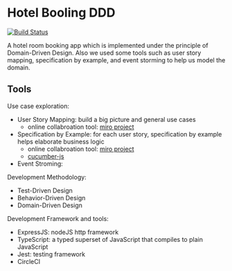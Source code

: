 # Hotel Booling DDD

[![Build Status](https://travis-ci.org/FongX777/hotel-booking-ddd.svg?branch=master)](https://travis-ci.org/FongX777/hotel-booking-ddd)

A hotel room booking app which is implemented under the principle of Domain-Driven Design.
Also we used some tools such as user story mapping, specification by example, and event storming to help us model the domain.

## Tools

Use case exploration:

- User Story Mapping: build a big picture and general use cases
  - online collabroation tool: [miro project](https://miro.com/welcomeonboard/6nhDe0xGUiPcO5XvJEC3J1mKv7pQmThxBQ36dgRw1LvuWkwSQdzycJisGCJ2zfSe)
- Specification by Example: for each user story, specification by example helps elaborate business logic
  - online collabroation tool: [miro project](https://miro.com/welcomeonboard/6nhDe0xGUiPcO5XvJEC3J1mKv7pQmThxBQ36dgRw1LvuWkwSQdzycJisGCJ2zfSe)
  - [cucumber-js](https://github.com/cucumber/cucumber-js)
- Event Stroming:

Development Methodology:

- Test-Driven Design
- Behavior-Driven Design
- Domain-Driven Design

Development Framework and tools:

- ExpressJS: nodeJS http framework
- TypeScript: a typed superset of JavaScript that compiles to plain JavaScript
- Jest: testing framework
- CircleCI
